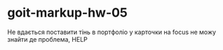 # goit-markup-hw-05

Не вдається поставити тінь в портфоліо у карточки на focus не можу знайти де проблема, HELP